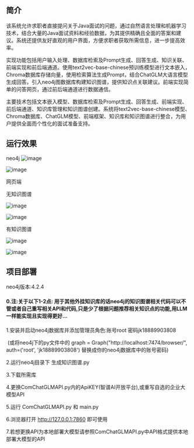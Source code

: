 ## 简介

该系统允许求职者直接提问关于Java面试的问题，通过自然语言处理和机器学习技术，结合大量的Java面试资料和经验数据，为其提供精确且全面的答案和建议。系统还提供友好直观的用户界面，方便求职者获取所需信息，进一步提高效率。

实现功能包括用户输入处理、数据库检索及Prompt生成、回答生成、知识关联、前端实现和前后端通道。使用text2vec-base-chinese预训练模型进行文本嵌入，Chroma数据库存储向量，使用检索算法生成Prompt，结合ChatGLM大语言模型生成回答。引入neo4j图数据库构建知识图谱，提供知识点关联建议。前端实现简单的问答网页，通过前后端通道进行数据通信。

主要技术包括文本嵌入模型、数据库检索及Prompt生成、回答生成、前端实现、前后端通道、知识库管理和知识图谱创建。系统将text2vec-base-chinese模型、Chroma数据库、ChatGLM模型、前端框架、知识库和知识图谱进行整合，为用户提供全面而个性化的面试准备支持。



## 运行效果

neo4j
![image](https://github.com/P1uviophile/simple_RAG_with_LLMs_API/assets/95516646/5b73fef3-9ce9-4693-9c43-a577e59b2eab)

![image](https://github.com/P1uviophile/simple_RAG_with_LLMs_API/assets/95516646/0af5094f-a531-45d3-9aaa-daecb3bd21d6)

网页端

无知识图谱

![image](https://github.com/P1uviophile/simple_RAG_with_LLMs_API/assets/95516646/80fa8e0a-f6ae-4b90-a874-266cb6aa4f94)

![image](https://github.com/P1uviophile/simple_RAG_with_LLMs_API/assets/95516646/c650a6ea-9a63-4ff2-bfdd-8c9490910d55)


有知识图谱

![image](https://github.com/P1uviophile/simple_RAG_with_LLMs_API/assets/95516646/82082fe2-b638-4604-bada-fd0f582b0f67)

![image](https://github.com/P1uviophile/simple_RAG_with_LLMs_API/assets/95516646/721a5c6d-7e33-4d0c-a16b-60d94521faf7)


## 项目部署

neo4j版本:4.2.4

#### 0.注:关于以下1-2点: 用于其他外挂知识库的话neo4j的知识图谱相关代码可以不管或者自己重写相关API和代码,只是少了根据问题推荐相关知识点的功能,用LLM一样能实现且实现得更好...

1.安装并启动neo4j数据库并添加管理员角色:账号root 密码jk18889903808

​	(或将neo4j下的py文件中的 graph = Graph("http://localhost:7474/browser/", auth=('root', 'jk18889903808') 替换成你的neo4j数据库中的账号密码)

2.运行neo4j目录下 生成知识图谱.py 

3.下载所需库

4.更换ComChatGLMAPI.py内的ApiKEY(智谱AI开放平台),或重写自选的企业大模型API

5.运行 ComChatGLMAPI.py 和 main.py

6.浏览器打开 http://127.0.0.1:7860 即可使用

7.若想更换API为本地部署大模型请参照ComChatGLMAPI.py中API格式提供本地部署大模型的API
